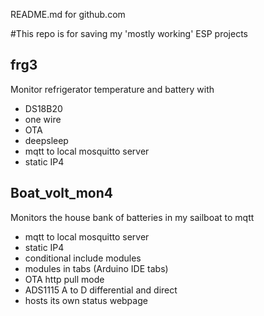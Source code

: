 README.md for github.com

#This repo is for saving my 'mostly working' ESP projects


## frg3

Monitor refrigerator temperature and battery with
- DS18B20
- one wire
- OTA
- deepsleep
- mqtt to local mosquitto server
- static IP4

## Boat_volt_mon4

Monitors the house bank of batteries in my sailboat to mqtt
- mqtt to local mosquitto server
- static IP4
- conditional include modules
- modules in tabs (Arduino IDE tabs)
- OTA http pull mode
- ADS1115 A to D differential and direct
- hosts its own status webpage
